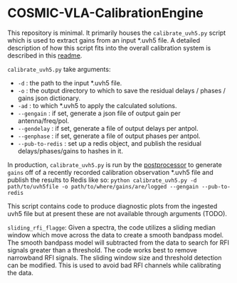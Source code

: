 # COSMIC-VLA-CalibrationEngine

This repository is minimal. It primarily houses the `calibrate_uvh5.py` script which is used to extract gains from an input *.uvh5 file. A detailed description of how this script fits into the overall calibration system is described in this [readme](https://github.com/COSMIC-SETI/COSMIC-VLA-DelayEngine).

`calibrate_uvh5.py` take arguments:
- `-d` : the path to the input *.uvh5 file.
- `-o` : the output directory to which to save the residual delays / phases / gains json dictionary.
- `-ad` : to which *.uvh5 to apply the calculated solutions.
- `--gengain` : if set, generate a json file of output gain per antenna/freq/pol.
- `--gendelay` : if set, generate a file of output delays per antpol.
- `--genphase` : if set, generate a file of output phases per antpol.
- `--pub-to-redis` : set up a redis object, and publish the residual delays/phases/gains to hashes in it.

In production, `calibrate_uvh5.py` is run by the [postprocessor](https://github.com/COSMIC-SETI/COSMIC-VLA-PythonLibs/blob/main/scripts/postprocess_hub.py) to generate `gains` off of a recently recorded calibration observation *.uvh5 file and publish the results to Redis like so:
```python calibrate_uvh5.py -d path/to/uvh5file -o path/to/where/gains/are/logged --gengain --pub-to-redis```

This script contains code to produce diagnostic plots from the ingested uvh5 file but at present these are not available through arguments (TODO).

`sliding_rfi_flagge`: Given a spectra, the code utilizes a sliding median window which move across the data to create a smooth bandpass model. The smooth bandpass model will subtracted from the data to search for RFI signals greater than a threshold. The code works best to remove narrowband RFI signals. The sliding window size and threshold detection can be modified. This is used to avoid bad RFI channels while calibrating the data.
